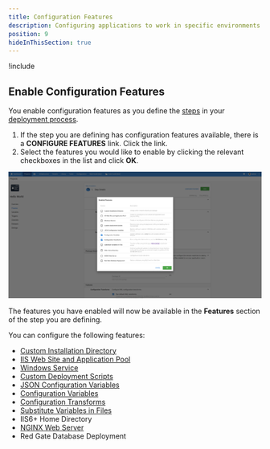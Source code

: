 ```yaml
---
title: Configuration Features
description: Configuring applications to work in specific environments is an essential part of deploying applications with Octopus Deploy and this can include updating database connection strings and app settings.
position: 9
hideInThisSection: true
---
```


!include <configuration-features>

## Enable Configuration Features

You enable configuration features as you define the [steps](/docs/deployment-process/steps/index.md) in your [deployment process](/docs/deployment-process/index.md).

1. If the step you are defining has configuration features available, there is a **CONFIGURE FEATURES** link. Click the link.
1. Select the features you would like to enable by clicking the relevant checkboxes in the list and click **OK**.

![Configuration features screenshot](configuration-features.png)

The features you have enabled will now be available in the **Features** section of the step you are defining.

You can configure the following features:

- [Custom Installation Directory](/docs/deployment-process/configuration-features/custom-installation-directory.md)
- [IIS Web Site and Application Pool](/docs/deployment-process/configuration-features/iis-website-and-application-pool.md)
- [Windows Service](/docs/deployment-process/configuration-features/windows-services.md)
- [Custom Deployment Scripts](/docs/deployment-examples/custom-scripts/index.md)
- [JSON Configuration Variables](/docs/deployment-process/configuration-features/json-configuration-variables-feature.md)
- [Configuration Variables](/docs/deployment-process/configuration-features/xml-configuration-variables-feature.md)
- [Configuration Transforms](/docs/deployment-process/configuration-features/configuration-transforms/index.md)
- [Substitute Variables in Files](/docs/deployment-process/configuration-features/substitute-variables-in-files.md)
- IIS6+ Home Directory
- [NGINX Web Server](/docs/deployment-process/configuration-features/nginx-web-server.md)
- Red Gate Database Deployment
